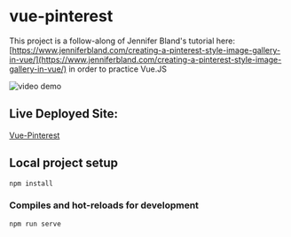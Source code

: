 # vue-pinterest

This project is a follow-along of Jennifer Bland's tutorial here: 
[https://www.jenniferbland.com/creating-a-pinterest-style-image-gallery-in-vue/](https://www.jenniferbland.com/creating-a-pinterest-style-image-gallery-in-vue/) in order to practice Vue.JS

![video demo](live-site-video2.gif)

## Live Deployed Site: 
[Vue-Pinterest](https://vue-photo-gallery.netlify.com/)


## Local project setup
```
npm install
```

### Compiles and hot-reloads for development
```
npm run serve
```

